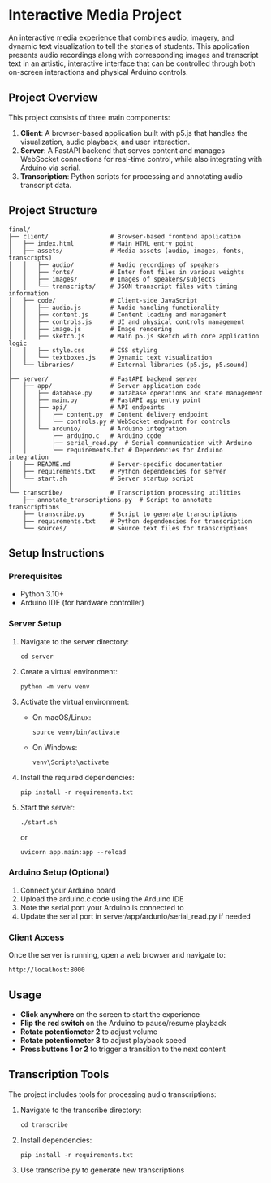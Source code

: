# Interactive Media Project

An interactive media experience that combines audio, imagery, and dynamic text visualization to tell the stories of students. This application presents audio recordings along with corresponding images and transcript text in an artistic, interactive interface that can be controlled through both on-screen interactions and physical Arduino controls.

## Project Overview

This project consists of three main components:

1. **Client**: A browser-based application built with p5.js that handles the visualization, audio playback, and user interaction.
2. **Server**: A FastAPI backend that serves content and manages WebSocket connections for real-time control, while also integrating with Arduino via serial.
3. **Transcription**: Python scripts for processing and annotating audio transcript data.

## Project Structure

```
final/
├── client/                 # Browser-based frontend application
│   ├── index.html          # Main HTML entry point
│   ├── assets/             # Media assets (audio, images, fonts, transcripts)
│   │   ├── audio/          # Audio recordings of speakers
│   │   ├── fonts/          # Inter font files in various weights
│   │   ├── images/         # Images of speakers/subjects
│   │   └── transcripts/    # JSON transcript files with timing information
│   ├── code/               # Client-side JavaScript
│   │   ├── audio.js        # Audio handling functionality
│   │   ├── content.js      # Content loading and management
│   │   ├── controls.js     # UI and physical controls management
│   │   ├── image.js        # Image rendering
│   │   ├── sketch.js       # Main p5.js sketch with core application logic
│   │   ├── style.css       # CSS styling
│   │   └── textboxes.js    # Dynamic text visualization
│   └── libraries/          # External libraries (p5.js, p5.sound)
│
├── server/                 # FastAPI backend server
│   ├── app/                # Server application code
│   │   ├── database.py     # Database operations and state management
│   │   ├── main.py         # FastAPI app entry point
│   │   ├── api/            # API endpoints
│   │   │   ├── content.py  # Content delivery endpoint
│   │   │   └── controls.py # WebSocket endpoint for controls
│   │   └── ardunio/        # Arduino integration
│   │       ├── arduino.c   # Arduino code
│   │       ├── serial_read.py  # Serial communication with Arduino
│   │       └── requirements.txt # Dependencies for Arduino integration
│   ├── README.md           # Server-specific documentation
│   ├── requirements.txt    # Python dependencies for server
│   └── start.sh            # Server startup script
│
└── transcribe/             # Transcription processing utilities
    ├── annotate_transcriptions.py  # Script to annotate transcriptions
    ├── transcribe.py       # Script to generate transcriptions
    ├── requirements.txt    # Python dependencies for transcription
    └── sources/            # Source text files for transcriptions
```

## Setup Instructions

### Prerequisites
- Python 3.10+ 
- Arduino IDE (for hardware controller)

### Server Setup

1. Navigate to the server directory:
   ```
   cd server
   ```

2. Create a virtual environment:
   ```
   python -m venv venv
   ```

3. Activate the virtual environment:
   - On macOS/Linux:
     ```
     source venv/bin/activate
     ```
   - On Windows:
     ```
     venv\Scripts\activate
     ```

4. Install the required dependencies:
   ```
   pip install -r requirements.txt
   ```

5. Start the server:
   ```
   ./start.sh
   ```
   or
   ```
   uvicorn app.main:app --reload
   ```

### Arduino Setup (Optional)

1. Connect your Arduino board
2. Upload the arduino.c code using the Arduino IDE
3. Note the serial port your Arduino is connected to
4. Update the serial port in server/app/ardunio/serial_read.py if needed

### Client Access

Once the server is running, open a web browser and navigate to:
```
http://localhost:8000
```

## Usage

- **Click anywhere** on the screen to start the experience
- **Flip the red switch** on the Arduino to pause/resume playback
- **Rotate potentiometer 2** to adjust volume
- **Rotate potentiometer 3** to adjust playback speed
- **Press buttons 1 or 2** to trigger a transition to the next content

## Transcription Tools

The project includes tools for processing audio transcriptions:

1. Navigate to the transcribe directory:
   ```
   cd transcribe
   ```

2. Install dependencies:
   ```
   pip install -r requirements.txt
   ```

3. Use transcribe.py to generate new transcriptions
